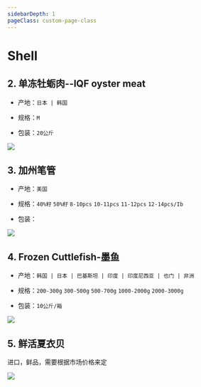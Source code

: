 ```yaml
---
sidebarDepth: 1
pageClass: custom-page-class
---
```


# Shell

## 2. 单冻牡蛎肉--IQF oyster meat
- 产地：`日本 | 韩国`</p>
- 规格：`M`</p>
- 包装：`20公斤`</p>

<div class="imgb" >
 <img  src="https://yuhuawebsite.oss-cn-hongkong.aliyuncs.com/P-S-2.%E5%8D%95%E5%86%BB%E7%89%A1%E8%9B%8E%E8%82%89--IQF%20oyster%20meat.jpg">
</div>


## 3. 加州笔管
- 产地：`美国`</p>
- 规格：`40%籽` `50%籽` `8-10pcs` `10-11pcs` `11-12pcs` `12-14pcs/Ib`</p>
- 包装：</p>

<div class="imgb" >
 <img  src="https://yuhuawebsite.oss-cn-hongkong.aliyuncs.com/P-S-3.%E5%8A%A0%E5%B7%9E%E7%AC%94%E7%AE%A1--California%20squid%202.jpg">
</div>


## 4. Frozen Cuttlefish-墨鱼
- 产地：`韩国 | 日本 | 巴基斯坦 | 印度 | 印度尼西亚 | 也门 | 非洲`</p>
- 规格：`200-300g` `300-500g` `500-700g` `1000-2000g` `2000-3000g`</p>
- 包装：`10公斤/箱`</p>

<div class="imgb" >
 <img  src="https://yuhuawebsite.oss-cn-hongkong.aliyuncs.com/P-S-4.%E5%A2%A8%E9%B1%BC--Cuttle%20fish.jpg">
</div>


## 5. 鲜活夏衣贝
进口，鲜品，需要根据市场价格来定

<div class="imgb" >
 <img  src="https://yuhuawebsite.oss-cn-hongkong.aliyuncs.com/P-S-%E9%B2%9C%E6%B4%BB%E5%A4%8F%E5%A4%B7%E8%B4%9D.jpg">
</div>


